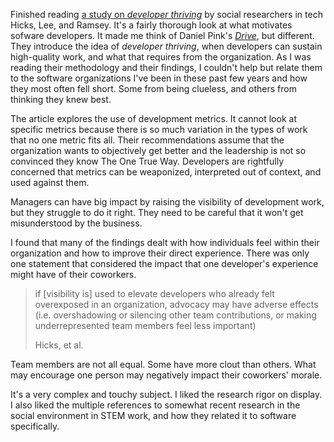 Finished reading
[a study on _developer thriving_](https://www.pluralsight.com/resource-center/guides/developer-thriving-research-paper)
by social researchers in tech Hicks, Lee, and Ramsey.  It's a fairly thorough
look at what motivates sofware developers.  It made me think of Daniel Pink's
[_Drive_](https://www.goodreads.com/book/show/6452796-drive?from_search=true&from_srp=true&qid=U7XF0p1D2w&rank=1), 
but different.  They introduce the idea of _developer thriving_, when developers
can sustain high-quality work, and what that requires from the organization.  As
I was reading their methodology and their findings, I couldn't help but relate
them to the software organizations I've been in these past few years and how
they most often fell short.  Some from being clueless, and others from thinking
they knew best.

The article explores the use of development metrics.  It cannot look at specific
metrics because there is so much variation in the types of work that no one
metric fits all.  Their recommendations assume that the organization wants to
objectively get better and the leadership is not so convinced they know The One
True Way.  Developers are rightfully concerned that metrics can be weaponized,
interpreted out of context, and used against them.

Managers can have big impact by raising the visibility of development work, but
they struggle to do it right.  They need to be careful that it won't get
misunderstood by the business.

I found that many of the findings dealt with how individuals feel within their
organization and how to improve their direct experience.  There was only one
statement that considered the impact that one developer's experience might have
of their coworkers.

> if [visibility is] used to elevate developers who already felt overexposed in
> an organization, advocacy may have adverse effects (i.e. overshadowing or
> silencing other team contributions, or making underrepresented team members
> feel less important)
> <footer>Hicks, et al.</footer>

Team members are not all equal.  Some have more clout than others.  What may
encourage one person may negatively impact their coworkers' morale.

It's a very complex and touchy subject.  I liked the research rigor on display.
I also liked the multiple references to somewhat recent research in the social
environment in STEM work, and how they related it to software specifically.
